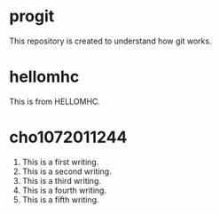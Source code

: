 # progit
This repository is created to understand how git works.

# hellomhc
This is from HELLOMHC.

# cho1072011244
1. This is a first writing.
2. This is a second writing.
3. This is a third writing.
4. This is a fourth writing.
5. This is a fifth writing.
